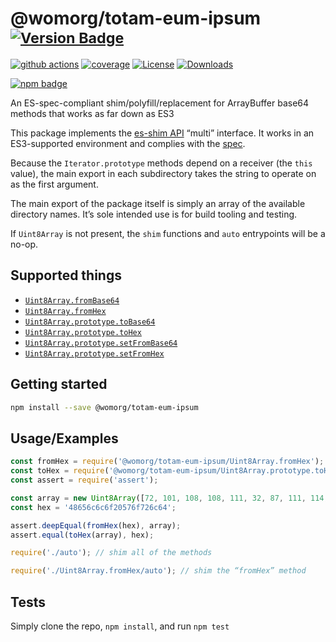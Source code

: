 # @womorg/totam-eum-ipsum <sup>[![Version Badge][npm-version-svg]][package-url]</sup>

[![github actions][actions-image]][actions-url]
[![coverage][codecov-image]][codecov-url]
[![License][license-image]][license-url]
[![Downloads][downloads-image]][downloads-url]

[![npm badge][npm-badge-png]][package-url]

An ES-spec-compliant shim/polyfill/replacement for ArrayBuffer base64 methods that works as far down as ES3

This package implements the [es-shim API](https://github.com/es-shims/api) “multi” interface. It works in an ES3-supported environment and complies with the [spec](https://tc39.es/proposal-arraybuffer-base64/).

Because the `Iterator.prototype` methods depend on a receiver (the `this` value), the main export in each subdirectory takes the string to operate on as the first argument.

The main export of the package itself is simply an array of the available directory names. It’s sole intended use is for build tooling and testing.

If `Uint8Array` is not present, the `shim` functions and `auto` entrypoints will be a no-op.

## Supported things

 - [`Uint8Array.fromBase64`](https://tc39.es/proposal-arraybuffer-base64/spec/#sec-uint8array.frombase64)
 - [`Uint8Array.fromHex`](https://tc39.es/proposal-arraybuffer-base64/spec/#sec-uint8array.fromhex)
 - [`Uint8Array.prototype.toBase64`](https://tc39.es/proposal-arraybuffer-base64/spec/#sec-uint8array.prototype.tobase64)
 - [`Uint8Array.prototype.toHex`](https://tc39.es/proposal-arraybuffer-base64/spec/#sec-uint8array.prototype.tohex)
 - [`Uint8Array.prototype.setFromBase64`](https://tc39.es/proposal-arraybuffer-base64/spec/#sec-uint8array.prototype.setfrombase64)
 - [`Uint8Array.prototype.setFromHex`](https://tc39.es/proposal-arraybuffer-base64/spec/#sec-uint8array.prototype.setfromhex)

## Getting started

```sh
npm install --save @womorg/totam-eum-ipsum
```

## Usage/Examples

```js
const fromHex = require('@womorg/totam-eum-ipsum/Uint8Array.fromHex');
const toHex = require('@womorg/totam-eum-ipsum/Uint8Array.prototype.toHex');
const assert = require('assert');

const array = new Uint8Array([72, 101, 108, 108, 111, 32, 87, 111, 114, 108, 100]);
const hex = '48656c6c6f20576f726c64';

assert.deepEqual(fromHex(hex), array);
assert.equal(toHex(array), hex);
```

```js
require('./auto'); // shim all of the methods

require('./Uint8Array.fromHex/auto'); // shim the “fromHex” method
```

## Tests
Simply clone the repo, `npm install`, and run `npm test`

[package-url]: https://npmjs.org/package/@womorg/totam-eum-ipsum
[npm-version-svg]: https://versionbadg.es/es-shims/@womorg/totam-eum-ipsum.svg
[deps-svg]: https://david-dm.org/es-shims/@womorg/totam-eum-ipsum.svg
[deps-url]: https://david-dm.org/es-shims/@womorg/totam-eum-ipsum
[dev-deps-svg]: https://david-dm.org/es-shims/@womorg/totam-eum-ipsum/dev-status.svg
[dev-deps-url]: https://david-dm.org/es-shims/@womorg/totam-eum-ipsum#info=devDependencies
[npm-badge-png]: https://nodei.co/npm/@womorg/totam-eum-ipsum.png?downloads=true&stars=true
[license-image]: https://img.shields.io/npm/l/@womorg/totam-eum-ipsum.svg
[license-url]: LICENSE
[downloads-image]: https://img.shields.io/npm/dm/@womorg/totam-eum-ipsum.svg
[downloads-url]: https://npm-stat.com/charts.html?package=@womorg/totam-eum-ipsum
[codecov-image]: https://codecov.io/gh/es-shims/@womorg/totam-eum-ipsum/branch/main/graphs/badge.svg
[codecov-url]: https://app.codecov.io/gh/es-shims/@womorg/totam-eum-ipsum/
[actions-image]: https://img.shields.io/endpoint?url=https://github-actions-badge-u3jn4tfpocch.runkit.sh/es-shims/@womorg/totam-eum-ipsum
[actions-url]: https://github.com/womorg/totam-eum-ipsum/actions
